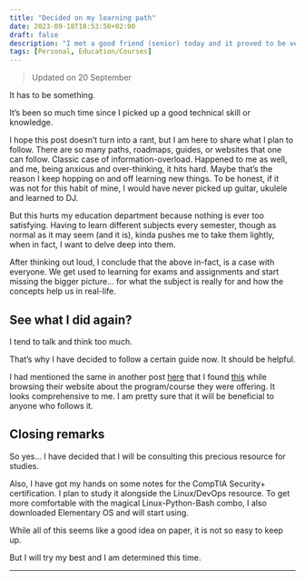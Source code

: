 ```yaml
---
title: "Decided on my learning path"
date: 2023-09-18T18:53:50+02:00
draft: false
description: "I met a good friend (senior) today and it proved to be very lucky! I have been thinking a lot about the things I should start learning... as in basics. He was kind enough to share some notes on CompTIA Security+ exam. It has a good structure and I will be using them as a guide."
tags: [Personal, Education/Courses]
---
```


> Updated on 20 September

It has to be something.

It’s been so much time since I picked up a good technical skill or knowledge.

I hope this post doesn’t turn into a rant, but I am here to share what I plan to follow. There are so many paths, roadmaps, guides, or websites that one can follow. Classic case of information-overload. Happened to me as well, and me, being anxious and over-thinking, it hits hard. Maybe that’s the reason I keep hopping on and off learning new things. To be honest, if it was not for this habit of mine, I would have never picked up guitar, ukulele and learned to DJ.

But this hurts my education department because nothing is ever too satisfying. Having to learn different subjects every semester, though as normal as it may seem (and it is), kinda pushes me to take them lightly, when in fact, I want to delve deep into them.

After thinking out loud, I conclude that the above in-fact, is a case with everyone. We get used to learning for exams and assignments and start missing the bigger picture… for what the subject is really for and how the concepts help us in real-life.

## See what I did again?

I tend to talk and think too much.

That’s why I have decided to follow a certain guide now. It should be helpful.

I had mentioned the same in another post [here](https://adityabhardwaj.dev/posts/learning-linux-devops/) that I found [this](https://nixstech.com/education/linux-administration-devops-course/) while browsing their website about the program/course they were offering. It looks comprehensive to me. I am pretty sure that it will be beneficial to anyone who follows it.

## Closing remarks

So yes… I have decided that I will be consulting this precious resource for studies.

Also, I have got my hands on some notes for the CompTIA Security+ certification. I plan to study it alongside the Linux/DevOps resource. To get more comfortable with the magical Linux-Python-Bash combo, I also downloaded Elementary OS and will start using.

While all of this seems like a good idea on paper, it is not so easy to keep up.

But I will try my best and I am determined this time.

-----